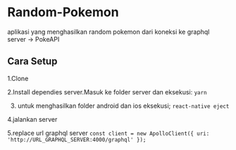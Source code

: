 # Random-Pokemon

aplikasi yang menghasilkan random pokemon dari koneksi ke graphql server -> PokeAPI

## Cara Setup

1.Clone

2.Install dependies server.Masuk ke folder server dan eksekusi:
	`yarn`

3. untuk menghasilkan folder android dan ios eksekusi;
 `react-native eject`

4.jalankan server

5.replace url graphql server
	`const client = new ApolloClient({ uri: 'http://URL_GRAPHQL_SERVER:4000/graphql' });` 
